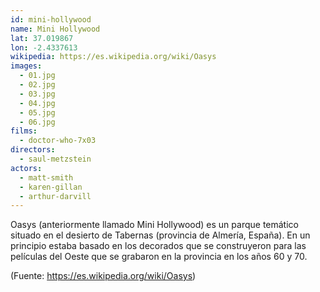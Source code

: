 ```yaml
---
id: mini-hollywood
name: Mini Hollywood
lat: 37.019867
lon: -2.4337613
wikipedia: https://es.wikipedia.org/wiki/Oasys
images:
  - 01.jpg
  - 02.jpg
  - 03.jpg
  - 04.jpg
  - 05.jpg
  - 06.jpg
films:
  - doctor-who-7x03
directors:
  - saul-metzstein
actors:
  - matt-smith
  - karen-gillan
  - arthur-darvill
---
```


Oasys (anteriormente llamado Mini Hollywood) es un parque temático situado en el
desierto de Tabernas (provincia de Almería, España). En un principio estaba
basado en los decorados que se construyeron para las películas del Oeste que se
grabaron en la provincia en los años 60 y 70.

(Fuente: https://es.wikipedia.org/wiki/Oasys)
